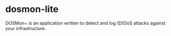 # dosmon-lite
DOSMon+ is an application written to detect and log (D)DoS attacks against your infrastructure.
